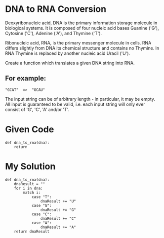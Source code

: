 # DNA to RNA Conversion

Deoxyribonucleic acid, DNA is the primary information storage molecule in biological systems. It is composed of four nucleic acid bases Guanine ('G'), Cytosine ('C'), Adenine ('A'), and Thymine ('T').

Ribonucleic acid, RNA, is the primary messenger molecule in cells. RNA differs slightly from DNA its chemical structure and contains no Thymine. In RNA Thymine is replaced by another nucleic acid Uracil ('U').

Create a function which translates a given DNA string into RNA.

## For example:

```
"GCAT"  =>  "GCAU"
```

The input string can be of arbitrary length - in particular, it may be empty. All input is guaranteed to be valid, i.e. each input string will only ever consist of 'G', 'C', 'A' and/or 'T'.

# Given Code

```{python}
def dna_to_rna(dna):
    return
```

# My Solution

```{python}
def dna_to_rna(dna):
    dnaResult = ""
    for i in dna:
        match i:
            case "T":
                dnaResult += "U"
            case "G":
                dnaResult += "G"
            case "C":
                dnaResult += "C"
            case "A":
                dnaResult += "A"
    return dnaResult
```
